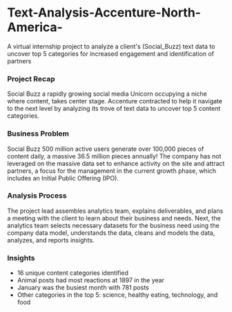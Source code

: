 # Text-Analysis-Accenture-North-America-
A virtual internship project to analyze a client's (Social_Buzz) text data to uncover top 5 categories for increased engagement and identification of partners

<h3>Project Recap</h3> 
<p>
  Social Buzz a rapidly growing social media Unicorn occupying a niche where content, takes center stage. Accenture contracted to help it navigate to the next level by analyzing its trove of text data to uncover top 5 content categories.
</p>
<h3>Business Problem</h3>
<p>
  Social Buzz 500 million active users generate over 100,000 pieces of content daily, a massive 36.5 million pieces annually! The company has not leveraged on the massive data set to enhance activity on the site and attract partners, a focus for the management in the current growth phase, which includes an Initial Public Offering (IPO).
</p>
<h3> Analysis Process</h3>
<p>
  The project lead assembles analytics team, explains deliverables, and plans a meeting with the client to learn about their business and needs. Next, the analytics team selects necessary datasets for the business need using the company data model, understands the data, cleans and models the data, analyzes, and reports insights. 
</p>
<h3>Insights</h3>
<ul>
  <li>16 unique content categories identified</li>
  <li>Animal posts had most reactions at 1897 in the year</li>
  <li>January was the busiest month with 781 posts</li>
  <li>Other categories in the top 5: science, healthy eating, technology, and food</li>
</ul>
